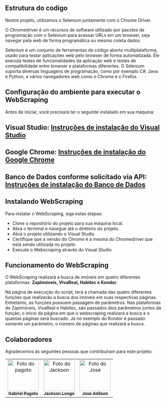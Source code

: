## Estrutura do codigo

Nestre projeto, utilizamos o Selenium juntamente com o Chrome Driver.

O Chromedriver é um recursos de software utilizado por pacotes de programação com o Selenium para acessar URLs em um browser, seja navegar pela web de forma programática ou mesmo coleta dados.

Selenium é um conjunto de ferramentas de código aberto multiplataforma, usado para testar aplicações web pelo browser de forma automatizada. Ele executa testes de funcionalidades da aplicação web e testes de compatibilidade entre browser e plataformas diferentes. O Selenium suporta diversas linguagens de programação, como por exemplo C#, Java e Python, e vários navegadores web como o Chrome e o Firefox.

## Configuração do ambiente para executar o WebScraping


Antes de iniciar, você precisará ter o seguinte instalado em sua máquina:

## Visual Studio: [Instruções de instalação do Visual Studio](https://visualstudio.microsoft.com/pt-br/downloads/)
## Google Chrome: [Instruções de instalação do Google Chrome](https://www.google.com/intl/pt-BR/chrome/)
## Banco de Dados conforme solicitado via API: [Instruções de instalação do Banco de Dados](https://github.com/jackson-jk1/EasyHomeApi)


##  Instalando WebScraping

Para instalar o WebScraping, siga estas etapas:

* Clone o repositório do projeto para sua máquina local.
* Abra o terminal e navegue até o diretório do projeto.
* Abra o projeto utilizando o Visual Studio
* Certifique que a versão do Chrome é a mesma do Chromedriver que está sendo utilizada no projeto
* Execute o Webscraping através do Visual Studio

##  Funcionamento do WebScraping

O WebScraping realizará a busca de imóveis em quatro diferentes plataformas: **ZapImóveis, VivaReal, Habitec e Kondor**.

Ná página de execução do script, terá a chamada das quatro diferentes funções que realizarão a busca dos imóveis em suas respectivas páginas. Entretanto, as funções possuem passagem de parâmetros. Nas plataformas do ZapImóveis, VivaReal e Habitec, são passados dois parâmetros juntos da função, o início da página em que o webscraping realizará a busca e o quantas páginas será buscado. Já no exemplo do Kondor é passado somente um parâmetro, o número de páginas que realizará a busca.

##  Colaboradores

Agradecemos às seguintes pessoas que contribuíram para este projeto:

<table>
  <tr>
    <td align="center">
      <a href="#">
        <img src="https://avatars.githubusercontent.com/u/54186456?v=4" width="100px;" alt="Foto do pagoto"/><br>
        <sub>
          <b>Gabriel Pagoto</b>
        </sub>
      </a>
    </td>
    <td align="center">
      <a href="#">
        <img src="https://avatars.githubusercontent.com/u/56005941?s=400&u=0282b7888567a9f7f3df62df4433743a38289305&v=4" width="100px;" alt="Foto do Jackson"/><br>
        <sub>
          <b>Jackson Longo</b>
        </sub>
      </a>
    </td>
    <td align="center">
      <a href="#">
        <img src="https://pps.whatsapp.net/v/t61.24694-24/298393423_191871359934710_1423164344747583347_n.jpg?ccb=11-4&oh=01_AdSyHhlJAx-4oOvzefy_-rsjgT97CccprYQ7J8Xo8UoVRw&oe=64037008" width="100px;" alt="Foto do Jose"/><br>
        <sub>
          <b>Jose Adilson</b>
        </sub>
      </a>
    </td>
  </tr>
</table>
